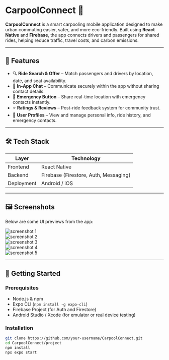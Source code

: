 # CarpoolConnect 🚗

**CarpoolConnect** is a smart carpooling mobile application designed to make urban commuting easier, safer, and more eco-friendly. Built using **React Native** and **Firebase**, the app connects drivers and passengers for shared rides, helping reduce traffic, travel costs, and carbon emissions.

---

## 📱 Features

- 🔍 **Ride Search & Offer** – Match passengers and drivers by location, date, and seat availability.
- 💬 **In-App Chat** – Communicate securely within the app without sharing contact details.
- 🚨 **Emergency Button** – Share real-time location with emergency contacts instantly.
- ⭐ **Ratings & Reviews** – Post-ride feedback system for community trust.
- 👤 **User Profiles** – View and manage personal info, ride history, and emergency contacts.

---

## 🛠️ Tech Stack

| Layer      | Technology        |
|------------|-------------------|
| Frontend   | React Native       |
| Backend    | Firebase (Firestore, Auth, Messaging) |
| Deployment | Android / iOS     |

---

## 🖼️ Screenshots

Below are some UI previews from the app:

![screenshot 1](./screenshots/screenshot_1_1.jpeg)  
![screenshot 2](./screenshots/screenshot_1_2.png)  
![screenshot 3](./screenshots/screenshot_1_3.png)  
![screenshot 4](./screenshots/screenshot_15_1.png)  
![screenshot 5](./screenshots/screenshot_16_1.png)

---

## 🚀 Getting Started

### Prerequisites

- Node.js & npm  
- Expo CLI (`npm install -g expo-cli`)  
- Firebase Project (for Auth and Firestore)  
- Android Studio / Xcode (for emulator or real device testing)

### Installation

```bash
git clone https://github.com/your-username/CarpoolConnect.git
cd CarpoolConnect/project
npm install
npx expo start
